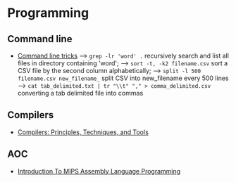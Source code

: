 # Programming

## Command line
* [Command line tricks](https://medium.com/@kadek/command-line-tricks-for-data-scientists-c98e0abe5da)
  --> `grep -lr 'word' .` recursively search and list all files in directory containing 'word';
  --> `sort -t, -k2 filename.csv` sort a CSV file by the second column alphabetically;
  --> `split -l 500 filename.csv new_filename_` split CSV into new_filename every 500 lines
  --> `cat tab_delimited.txt | tr "\\t" "," > comma_delimited.csv` converting a tab delimited file into commas

## Compilers
* [Compilers: Principles, Techniques, and Tools](https://www.amazon.com.br/Compilers-Principles-Techniques-Alfred-Aho/dp/0321486811)

## AOC
* [Introduction To MIPS Assembly Language Programming](https://cupola.gettysburg.edu/cgi/viewcontent.cgi?article=1001&context=oer)
  
